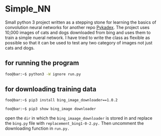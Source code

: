# Simple_NN

Small python 3 project written as a stepping stone for learning the basics of convolution neural networks for another repo [Pykadex](www.github.com/sudini1412/Pykadex). The project uses 10,000 images of cats and dogs downloaded from bing and uses them to train a simple nueral network. I have tried to write the class as flexible as possible so that it can be used to test any two category of images not just cats and dogs.

## for running the program
```bash
foo@bar:~$ python3 -W ignore run.py
```
## for downloading training data
```bash
foo@bar:~$ pip3 install bing_image_downloader==1.0.2
```
```bash
foo@bar:~$ pip3 show bing_image downloader
```

open the `dir` in which the `bing_imaage_downloader` is stored in and replace the `bing.py` file with `replacement_bing1-0-2.py.` Then uncomment the downloading function in `run.py.`